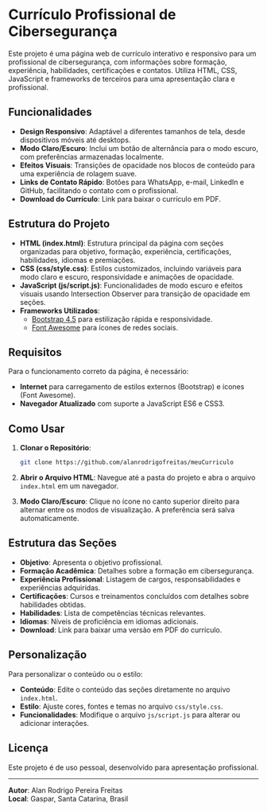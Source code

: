 # Currículo Profissional de Cibersegurança

Este projeto é uma página web de currículo interativo e responsivo para um profissional de cibersegurança, com informações sobre formação, experiência, habilidades, certificações e contatos. Utiliza HTML, CSS, JavaScript e frameworks de terceiros para uma apresentação clara e profissional.

## Funcionalidades

- **Design Responsivo**: Adaptável a diferentes tamanhos de tela, desde dispositivos móveis até desktops.
- **Modo Claro/Escuro**: Inclui um botão de alternância para o modo escuro, com preferências armazenadas localmente.
- **Efeitos Visuais**: Transições de opacidade nos blocos de conteúdo para uma experiência de rolagem suave.
- **Links de Contato Rápido**: Botões para WhatsApp, e-mail, LinkedIn e GitHub, facilitando o contato com o profissional.
- **Download do Currículo**: Link para baixar o currículo em PDF.

## Estrutura do Projeto

- **HTML (index.html)**: Estrutura principal da página com seções organizadas para objetivo, formação, experiência, certificações, habilidades, idiomas e premiações.
- **CSS (css/style.css)**: Estilos customizados, incluindo variáveis para modo claro e escuro, responsividade e animações de opacidade.
- **JavaScript (js/script.js)**: Funcionalidades de modo escuro e efeitos visuais usando Intersection Observer para transição de opacidade em seções.
- **Frameworks Utilizados**:
  - [Bootstrap 4.5](https://getbootstrap.com/docs/4.5/getting-started/introduction/) para estilização rápida e responsividade.
  - [Font Awesome](https://fontawesome.com/) para ícones de redes sociais.

## Requisitos

Para o funcionamento correto da página, é necessário:
- **Internet** para carregamento de estilos externos (Bootstrap) e ícones (Font Awesome).
- **Navegador Atualizado** com suporte a JavaScript ES6 e CSS3.

## Como Usar

1. **Clonar o Repositório**:
   ```bash
   git clone https://github.com/alanrodrigofreitas/meuCurriculo
   ```
   
2. **Abrir o Arquivo HTML**: Navegue até a pasta do projeto e abra o arquivo `index.html` em um navegador.

3. **Modo Claro/Escuro**: Clique no ícone no canto superior direito para alternar entre os modos de visualização. A preferência será salva automaticamente.

## Estrutura das Seções

- **Objetivo**: Apresenta o objetivo profissional.
- **Formação Acadêmica**: Detalhes sobre a formação em cibersegurança.
- **Experiência Profissional**: Listagem de cargos, responsabilidades e experiências adquiridas.
- **Certificações**: Cursos e treinamentos concluídos com detalhes sobre habilidades obtidas.
- **Habilidades**: Lista de competências técnicas relevantes.
- **Idiomas**: Níveis de proficiência em idiomas adicionais.
- **Download**: Link para baixar uma versão em PDF do currículo.

## Personalização

Para personalizar o conteúdo ou o estilo:
- **Conteúdo**: Edite o conteúdo das seções diretamente no arquivo `index.html`.
- **Estilo**: Ajuste cores, fontes e temas no arquivo `css/style.css`.
- **Funcionalidades**: Modifique o arquivo `js/script.js` para alterar ou adicionar interações.

## Licença

Este projeto é de uso pessoal, desenvolvido para apresentação profissional.

---

**Autor**: Alan Rodrigo Pereira Freitas  
**Local**: Gaspar, Santa Catarina, Brasil